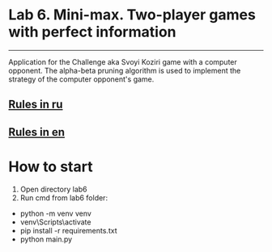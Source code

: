 # Lab 6. Mini-max. Two-player games with perfect information 
--------------------------------------------------------------------------------
Application for the Challenge aka Svoyi Koziri game with a computer opponent. The alpha-beta pruning algorithm is used to implement the strategy of the computer opponent's game.  
## [Rules in ru](https://durbetsel.ru/2_svoi-koziri.htm)  
## [Rules in en](https://en.wikipedia.org/wiki/Svoyi_Koziri)  
# How to start  
1. Open directory lab6
2. Run cmd from lab6 folder:
+ python -m venv venv
+ venv\Scripts\activate
+ pip install -r requirements.txt
+ python main.py